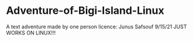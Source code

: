 # Adventure-of-Bigi-Island-Linux

A text adventure made by one person
licence:
Junus Safsouf 9/15/21
JUST WORKS ON LINUX!!!
